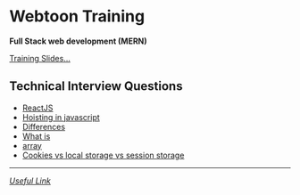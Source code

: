 # Webtoon Training

**Full Stack web development (MERN)**

[Training Slides...](./ShaiSlides.md)

## Technical Interview Questions

- [ReactJS](./technicalInterview/React.md)
- [Hoisting in javascript](./technicalInterview/Hoisting.md)
- [Differences](./technicalInterview/Difference.md)
- [What is](./technicalInterview/WhatIs.md)
- [array](./technicalInterview/array.md)
- [Cookies vs local storage vs session storage](./technicalInterview/Cookies.md)

---

_[Useful Link](https://www.interviewbit.com/javascript-interview-questions/#different-data-types-present-in-javascript)_
